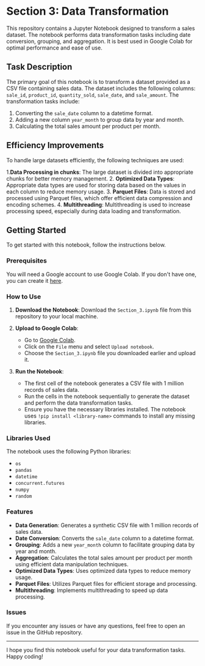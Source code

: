 # Section 3: Data Transformation

This repository contains a Jupyter Notebook designed to transform a sales dataset. The notebook performs data transformation tasks including date conversion, grouping, and aggregation. It is best used in Google Colab for optimal performance and ease of use.

## Task Description

The primary goal of this notebook is to transform a dataset provided as a CSV file containing sales data. The dataset includes the following columns: `sale_id`, `product_id`, `quantity_sold`, `sale_date`, and `sale_amount`. The transformation tasks include:

1. Converting the `sale_date` column to a datetime format.
2. Adding a new column `year_month` to group data by year and month.
3. Calculating the total sales amount per product per month.

## Efficiency Improvements

To handle large datasets efficiently, the following techniques are used:

1.**Data Processing in chunks**: The large dataset is divided into appropriate chunks for better memory management.
2. **Optimized Data Types**: Appropriate data types are used for storing data based on the values in each column to reduce memory usage.
3. **Parquet Files**: Data is stored and processed using Parquet files, which offer efficient data compression and encoding schemes.
4. **Multithreading**: Multithreading is used to increase processing speed, especially during data loading and transformation.

## Getting Started

To get started with this notebook, follow the instructions below.

### Prerequisites

You will need a Google account to use Google Colab. If you don't have one, you can create it [here](https://accounts.google.com/signup).

### How to Use

1. **Download the Notebook**: Download the `Section_3.ipynb` file from this repository to your local machine.

2. **Upload to Google Colab**:
    - Go to [Google Colab](https://colab.research.google.com/).
    - Click on the `File` menu and select `Upload notebook`.
    - Choose the `Section_3.ipynb` file you downloaded earlier and upload it.

3. **Run the Notebook**:
    - The first cell of the notebook generates a CSV file with 1 million records of sales data.
    - Run the cells in the notebook sequentially to generate the dataset and perform the data transformation tasks.
    - Ensure you have the necessary libraries installed. The notebook uses `!pip install <library-name>` commands to install any missing libraries.

### Libraries Used

The notebook uses the following Python libraries:
- `os`
- `pandas`
- `datetime`
- `concurrent.futures`
- `numpy`
- `random`


### Features

- **Data Generation**: Generates a synthetic CSV file with 1 million records of sales data.
- **Date Conversion**: Converts the `sale_date` column to a datetime format.
- **Grouping**: Adds a new `year_month` column to facilitate grouping data by year and month.
- **Aggregation**: Calculates the total sales amount per product per month using efficient data manipulation techniques.
- **Optimized Data Types**: Uses optimized data types to reduce memory usage.
- **Parquet Files**: Utilizes Parquet files for efficient storage and processing.
- **Multithreading**: Implements multithreading to speed up data processing.


### Issues

If you encounter any issues or have any questions, feel free to open an issue in the GitHub repository.

---

I hope you find this notebook useful for your data transformation tasks. Happy coding!

